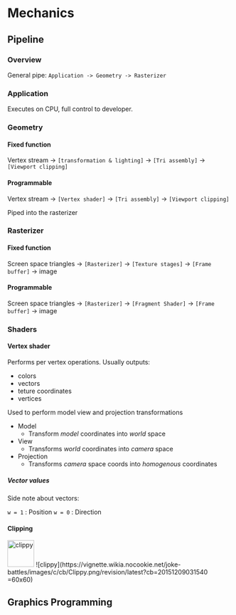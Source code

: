 # Mechanics

## Pipeline

### Overview

General pipe:
`Application -> Geometry -> Rasterizer`

### Application
Executes on CPU, full control to developer.

### Geometry
#### Fixed function
Vertex stream -> `[transformation & lighting]` -> `[Tri assembly]` -> `[Viewport clipping]`

#### Programmable
Vertex stream -> `[Vertex shader]` -> `[Tri assembly]` -> `[Viewport clipping]`

Piped into the rasterizer

### Rasterizer
#### Fixed function
Screen space triangles -> `[Rasterizer]` -> `[Texture stages]` -> `[Frame buffer]` -> image

#### Programmable
Screen space triangles -> `[Rasterizer]` -> `[Fragment Shader]` -> `[Frame buffer]` -> image

### Shaders
#### Vertex shader
Performs per vertex operations.
Usually outputs:
- colors
- vectors
- teture coordinates
- vertices

Used to perform model view and projection transformations

- Model
    - Transform *model* coordinates into *world* space
- View
    - Transforms *world* coordinates into *camera* space
- Projection
    - Transforms *camera* space coords into *homogenous* coordinates

##### Vector values
Side note about vectors:

`w = 1` : Position
`w = 0` : Direction


#### Clipping 
<img alt="clippy" src="https://vignette.wikia.nocookie.net/joke-battles/images/c/cb/Clippy.png/revision/latest?cb=20151209031540" width="60" height="60"/>
![clippy](https://vignette.wikia.nocookie.net/joke-battles/images/c/cb/Clippy.png/revision/latest?cb=20151209031540 =60x60)





## Graphics Programming
